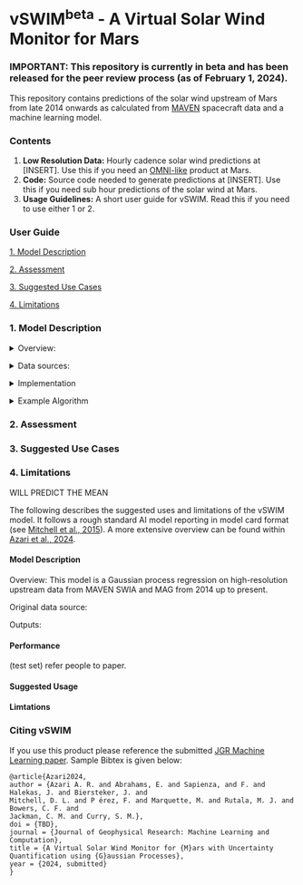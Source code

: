 # vSWIM<sup>beta</sup> - A Virtual Solar Wind Monitor for Mars 

### IMPORTANT: This repository is currently in beta and has been released for the peer review process (as of February 1, 2024). 

This repository contains predictions of the solar wind upstream of Mars from late 2014 onwards as calculated from [MAVEN](https://mars.nasa.gov/maven/) spacecraft data and a machine learning model.  

### Contents

1. **Low Resolution Data:** Hourly cadence solar wind predictions at [INSERT]. Use this if you need an [OMNI-like](https://omniweb.gsfc.nasa.gov/form/dx1.html) product at Mars.
2. **Code:** Source code needed to generate predictions at [INSERT]. Use this if you need sub hour predictions of the solar wind at Mars.
3. **Usage Guidelines:** A short user guide for vSWIM. Read this if you need to use either 1 or 2.

### User Guide

[1. Model Description](#model)
   
[2. Assessment](#assessment)

[3. Suggested Use Cases](#usecases)

[4. Limitations](#limits)
 
 <!-- headings -->
 <a id="model"></a>
 ### 1. Model Description

   <details>
   <summary>Overview:</summary>
   
   This model uses solar wind data measured from the MAVEN spacecraft since late 2014 and Gaussian process regression to generate continuous predictions (mean, $\mu$ and standard deviation, $\sigma$) of mulitple features of the solar wind including: 
   
   - IMF: $B_{x}$, $B_{y}$, $B_{z}$, and $|B|$ in [nT]
   - Velocity: $V_{x}$, $V_{y}$, $V_{z}$, and $|V|$ in [km/s]
   - Temperature: $T_{p}$ in [eV]
   - Pressure: $n_{p}$ in [per cc]
   
   All vector quanties are measured in Mars Solar Orbital (MSO) coordinates. </details>
   
   <details>
   <summary>Data sources:</summary>
   
   The original data used in for this process is from a combined SWIA and MAG (MAVEN instruments) data source, see [Halekas+2017](https://agupubs.onlinelibrary.wiley.com/doi/full/10.1002/2016JA023167), [Halekas+2015](https://link.springer.com/article/10.1007/s11214-013-0029-z), [Connerney+2015](https://link.springer.com/article/10.1007/s11214-015-0169-4) and [online](https://homepage.physics.uiowa.edu/~jhalekas/drivers.html) for original data.</details>
   
   <details>
   <summary>Implementation</summary>

   We treat each feature seperately and discretize the entire dataset into subsets of 1,000 points before running a Gaussian process regression in [GPFlow](https://gpflow.github.io/GPflow/2.9.0/index.html). 
   
   y (solar wind feature) outputs are normalized to their mean and standard deviation of the subset, x (time) is normalized between 0 and 100. We use a zero mean function and a [RationalQuadratic] covariance fucntion (https://gpflow.github.io/GPflow/develop/api/gpflow/kernels/index.html) kernel with: l initialized to 0.1 of the non zero gaps betwen the dataset and ranging from the minimum to the median of the non zero gaps, and the variance intitially set to 3. A fuller discussion of implementation Gaussian processes can be found within [Azari et al., 2024](PENDING).</details>
   
   <details>
   <summary>Example Algorithm</summary>
   
   - Split MAVEN dataset into 1000 datapoint subsets
   - For each subset
        - For each feature in the dataset $y_{i}$) where i ranges from {0, ..., 9}, corresponding to each unique solar wind feature
           - Normalize inputs
           - Initialize kernel hyperparameters
           - Run Gaussian process regression
           - Return predictions and unnormalize</details>

 
  <a id="asssessment"></a>
 ### 2. Assessment 
 
  <a id="usecases"></a>
 ### 3. Suggested Use Cases
 
  <a id="limits"></a>
 ### 4. Limitations

 WILL PREDICT THE MEAN
 
The following describes the suggested uses and limitations of the vSWIM model. It follows a rough standard AI model reporting in model card format (see [Mitchell et al., 2015](https://dl.acm.org/doi/10.1145/3287560.3287596)). A more extensive overview can be found within [Azari et al., 2024](PENDING).

#### Model Description

Overview: This model is a Gaussian process regression on high-resolution upstream data from MAVEN SWIA and MAG from 2014 up to present.

Original data source: 

Outputs: 

#### Performance

(test set) refer people to paper.  

#### Suggested Usage

#### Limtations

### Citing vSWIM

If you use this product please reference the submitted [JGR Machine Learning paper](PENDING). Sample Bibtex is given below:

```
@article{Azari2024,
author = {Azari A. R. and Abrahams, E. and Sapienza, and F. and Halekas, J. and Biersteker, J. and 
Mitchell, D. L. and P ́erez, F. and Marquette, M. and Rutala, M. J. and Bowers, C. F. and 
Jackman, C. M. and Curry, S. M.},
doi = {TBD},
journal = {Journal of Geophysical Research: Machine Learning and Computation},
title = {A Virtual Solar Wind Monitor for {M}ars with Uncertainty Quantification using {G}aussian Processes},
year = {2024, submitted}
}
```
